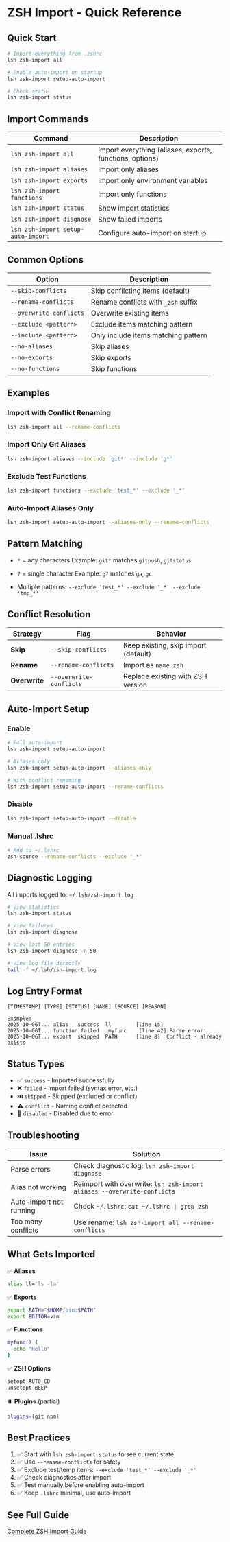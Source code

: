 # ZSH Import - Quick Reference

## Quick Start

```bash
# Import everything from .zshrc
lsh zsh-import all

# Enable auto-import on startup
lsh zsh-import setup-auto-import

# Check status
lsh zsh-import status
```

## Import Commands

| Command | Description |
|---------|-------------|
| `lsh zsh-import all` | Import everything (aliases, exports, functions, options) |
| `lsh zsh-import aliases` | Import only aliases |
| `lsh zsh-import exports` | Import only environment variables |
| `lsh zsh-import functions` | Import only functions |
| `lsh zsh-import status` | Show import statistics |
| `lsh zsh-import diagnose` | Show failed imports |
| `lsh zsh-import setup-auto-import` | Configure auto-import on startup |

## Common Options

| Option | Description |
|--------|-------------|
| `--skip-conflicts` | Skip conflicting items (default) |
| `--rename-conflicts` | Rename conflicts with `_zsh` suffix |
| `--overwrite-conflicts` | Overwrite existing items |
| `--exclude <pattern>` | Exclude items matching pattern |
| `--include <pattern>` | Only include items matching pattern |
| `--no-aliases` | Skip aliases |
| `--no-exports` | Skip exports |
| `--no-functions` | Skip functions |

## Examples

### Import with Conflict Renaming
```bash
lsh zsh-import all --rename-conflicts
```

### Import Only Git Aliases
```bash
lsh zsh-import aliases --include 'git*' --include 'g*'
```

### Exclude Test Functions
```bash
lsh zsh-import functions --exclude 'test_*' --exclude '_*'
```

### Auto-Import Aliases Only
```bash
lsh zsh-import setup-auto-import --aliases-only --rename-conflicts
```

## Pattern Matching

- `*` = any characters
  Example: `git*` matches `gitpush`, `gitstatus`

- `?` = single character
  Example: `g?` matches `ga`, `gc`

- Multiple patterns:
  `--exclude 'test_*' --exclude '_*' --exclude 'tmp_*'`

## Conflict Resolution

| Strategy | Flag | Behavior |
|----------|------|----------|
| **Skip** | `--skip-conflicts` | Keep existing, skip import (default) |
| **Rename** | `--rename-conflicts` | Import as `name_zsh` |
| **Overwrite** | `--overwrite-conflicts` | Replace existing with ZSH version |

## Auto-Import Setup

### Enable
```bash
# Full auto-import
lsh zsh-import setup-auto-import

# Aliases only
lsh zsh-import setup-auto-import --aliases-only

# With conflict renaming
lsh zsh-import setup-auto-import --rename-conflicts
```

### Disable
```bash
lsh zsh-import setup-auto-import --disable
```

### Manual .lshrc
```bash
# Add to ~/.lshrc
zsh-source --rename-conflicts --exclude '_*'
```

## Diagnostic Logging

All imports logged to: `~/.lsh/zsh-import.log`

```bash
# View statistics
lsh zsh-import status

# View failures
lsh zsh-import diagnose

# View last 50 entries
lsh zsh-import diagnose -n 50

# View log file directly
tail -f ~/.lsh/zsh-import.log
```

## Log Entry Format

```
[TIMESTAMP] [TYPE] [STATUS] [NAME] [SOURCE] [REASON]

Example:
2025-10-06T... alias   success  ll        [line 15]
2025-10-06T... function failed   myfunc    [line 42] Parse error: ...
2025-10-06T... export  skipped  PATH      [line 8]  Conflict - already exists
```

## Status Types

- ✅ `success` - Imported successfully
- ❌ `failed` - Import failed (syntax error, etc.)
- ⏭️ `skipped` - Skipped (excluded or conflict)
- ⚠️ `conflict` - Naming conflict detected
- 🚫 `disabled` - Disabled due to error

## Troubleshooting

| Issue | Solution |
|-------|----------|
| Parse errors | Check diagnostic log: `lsh zsh-import diagnose` |
| Alias not working | Reimport with overwrite: `lsh zsh-import aliases --overwrite-conflicts` |
| Auto-import not running | Check `~/.lshrc`: `cat ~/.lshrc \| grep zsh` |
| Too many conflicts | Use rename: `lsh zsh-import all --rename-conflicts` |

## What Gets Imported

✅ **Aliases**
```bash
alias ll='ls -la'
```

✅ **Exports**
```bash
export PATH="$HOME/bin:$PATH"
export EDITOR=vim
```

✅ **Functions**
```bash
myfunc() {
  echo "Hello"
}
```

✅ **ZSH Options**
```bash
setopt AUTO_CD
unsetopt BEEP
```

⏸️ **Plugins** (partial)
```bash
plugins=(git npm)
```

## Best Practices

1. ✅ Start with `lsh zsh-import status` to see current state
2. ✅ Use `--rename-conflicts` for safety
3. ✅ Exclude test/temp items: `--exclude 'test_*' --exclude '_*'`
4. ✅ Check diagnostics after import
5. ✅ Test manually before enabling auto-import
6. ✅ Keep `.lshrc` minimal, use auto-import

## See Full Guide

[Complete ZSH Import Guide](./ZSH-IMPORT-GUIDE.md)
